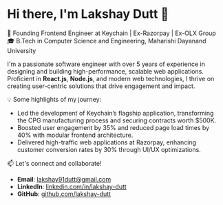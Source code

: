 # Hi there, I'm Lakshay Dutt 👋

🚀 Founding Frontend Engineer at Keychain | Ex-Razorpay | Ex-OLX Group  
🎓 B.Tech in Computer Science and Engineering, Maharishi Dayanand University  

I'm a passionate software engineer with over 5 years of experience in designing and building high-performance, scalable web applications. Proficient in **React.js**, **Node.js**, and modern web technologies, I thrive on creating user-centric solutions that drive engagement and impact.

💡 Some highlights of my journey:  
- Led the development of Keychain’s flagship application, transforming the CPG manufacturing process and securing contracts worth $500K.  
- Boosted user engagement by 35% and reduced page load times by 40% with modular frontend architecture.  
- Delivered high-traffic web applications at Razorpay, enhancing customer conversion rates by 30% through UI/UX optimizations.  

📫 Let's connect and collaborate!  
- **Email**: [lakshay91dutt@gmail.com](mailto:lakshay91dutt@gmail.com)  
- **LinkedIn**: [linkedin.com/in/lakshay-dutt](https://linkedin.com/in/lakshay-dutt)  
- **GitHub**: [github.com/lakshay-dutt](https://github.com/lakshay-dutt)  

